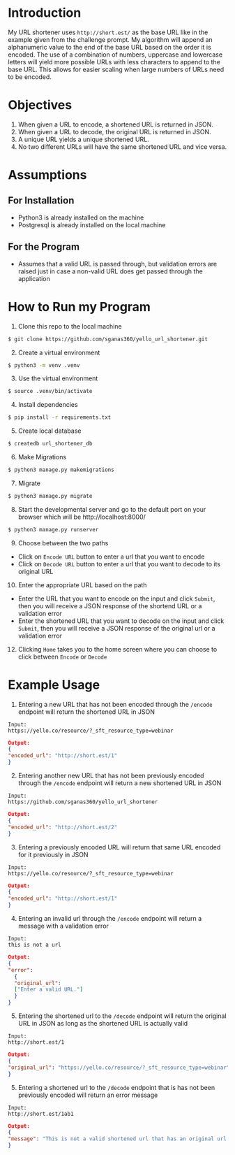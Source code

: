 # Introduction
My URL shortener uses `http://short.est/` as the base URL like in the example given from the challenge prompt. My algorithm will append an alphanumeric value to the end of the base URL based on the order it is encoded. The use of a combination of numbers, uppercase and lowercase letters will yield more possible URLs with less characters to append to the base URL. This allows for easier scaling when large numbers of URLs need to be encoded.
# Objectives
1. When given a URL to encode, a shortened URL is returned in JSON.
2. When given a URL to decode, the original URL is returned in JSON.
3. A unique URL yields a unique shortened URL.
4. No two different URLs will have the same shortened URL and vice versa.
# Assumptions
## For Installation
- Python3 is already installed on the machine
- Postgresql is already installed on the local machine
## For the Program
- Assumes that a valid URL is passed through, but validation errors are raised just in case a non-valid URL does get passed through the application
# How to Run my Program
1. Clone this repo to the local machine
```bash
$ git clone https://github.com/sganas360/yello_url_shortener.git
```
2. Create a virtual environment 
```bash
$ python3 -m venv .venv
```
3. Use the virtual environment 
```bash
$ source .venv/bin/activate
```
4. Install dependencies 
```bash
$ pip install -r requirements.txt
```
5. Create local database
```bash
$ createdb url_shortener_db
```
6. Make Migrations
```bash
$ python3 manage.py makemigrations
```
7. Migrate
```bash
$ python3 manage.py migrate
```
8. Start the developmental server and go to the default port on your browser which will be http://localhost:8000/
```bash
$ python3 manage.py runserver
```
9. Choose between the two paths
- Click on `Encode URL` button to enter a url that you want to encode 
- Click on `Decode URL` button to enter a url that you want to decode to its original URL
10. Enter the appropriate URL based on the path
- Enter the URL that you want to encode on the input and click `Submit`, then you will receive a JSON response of the shortend URL or a validation error 
- Enter the shortened URL that you want to decode on the input and click `Submit`, then you will receive a JSON response of the original url or a validation error 
12. Clicking `Home` takes you to the home screen where you can choose to click between `Encode` or `Decode`
# Example Usage
1. Entering a new URL that has not been encoded through the  `/encode` endpoint  will return the shortened URL in JSON
```
Input:
https://yello.co/resource/?_sft_resource_type=webinar
```
```json
Output:
{
"encoded_url": "http://short.est/1"
}
```
2.  Entering another new URL that has not been previously encoded through the  `/encode` endpoint will return a new shortened URL in JSON
```
Input:
https://github.com/sganas360/yello_url_shortener
```
```json
Output:
{
"encoded_url": "http://short.est/2"
}
```
3. Entering a previously encoded URL will return that same URL encoded for it previously in JSON
```
Input:
https://yello.co/resource/?_sft_resource_type=webinar
```
```json
Output:
{
"encoded_url": "http://short.est/1"
}
```
4. Entering an invalid url through the  `/encode` endpoint will return a message with a validation error
```
Input:
this is not a url
```
```json
Output:
{
"error": 
  {
  "original_url": 
  ["Enter a valid URL."]
  }
}
```
5. Entering the shortened url to the `/decode` endpoint will return the original URL in JSON as long as the shortened URL is actually valid
```
Input:
http://short.est/1
```
```json
Output:
{
"original_url": "https://yello.co/resource/?_sft_resource_type=webinar"
}
```
5. Entering a shortened url to the `/decode` endpoint that is has not been previously encoded will return an error message
```
Input:
http://short.est/1ab1
```
```json
Output:
{
"message": "This is not a valid shortened url that has an original url attached to it."
}
```